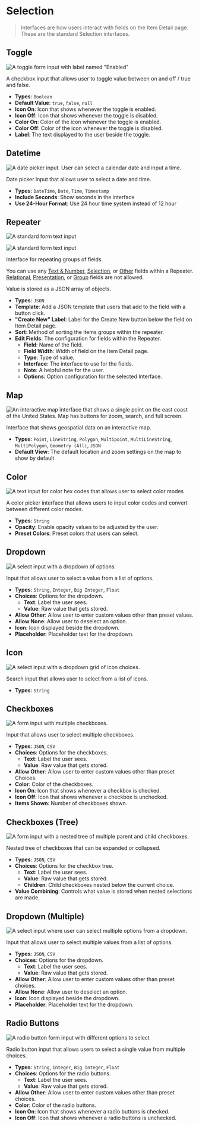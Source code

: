 # Selection

> Interfaces are how users interact with fields on the Item Detail page. These are the standard Selection interfaces.

## Toggle

![A toggle form input with label named "Enabled"](https://cdn.directus.io/docs/v9/configuration/data-model/fields/interfaces-20230308/interface-toggle.webp)

A checkbox input that allows user to toggle value between on and off / true and false.

- **Types**: `Boolean`
- **Default Value**: `true`, `false`, `null`
- **Icon On**: Icon that shows whenever the toggle is enabled.
- **Icon Off**: Icon that shows whenever the toggle is disabled.
- **Color On**: Color of the icon whenever the toggle is enabled.
- **Color Off**: Color of the icon whenever the toggle is disabled.
- **Label**: The text displayed to the user beside the toggle.

## Datetime

![A date picker input. User can select a calendar date and input a time. ](https://cdn.directus.io/docs/v9/configuration/data-model/fields/interfaces-20230308/interface-datetime.webp)

Date picker input that allows user to select a date and time.

- **Types**: `DateTime`, `Date`, `Time`, `Timestamp`
- **Include Seconds**: Show seconds in the interface
- **Use 24-Hour Format**: Use 24 hour time system instead of 12 hour

## Repeater

![A standard form text input](https://cdn.directus.io/docs/v9/configuration/data-model/fields/interfaces-20230308/interface-repeater.webp)

![A standard form text input](https://cdn.directus.io/docs/v9/configuration/data-model/fields/interfaces-20230308/interface-repeater-open.webp)

Interface for repeating groups of fields.

You can use any [Text & Number](/app/data-model/fields/text-numbers),
[Selection](/app/data-model/fields/selection), or [Other](/app/data-model/fields/other) fields
within a Repeater. [Relational](/app/data-model/fields/relational.md),
[Presentation](/app/data-model/fields/presentation.md), or [Group](/app/data-model/fields/groups.md)
fields are not allowed.

Value is stored as a JSON array of objects.

- **Types**: `JSON`
- **Template**: Add a JSON template that users that add to the field with a button click.
- **"Create New" Label**: Label for the Create New button below the field on Item Detail page.
- **Sort**: Method of sorting the items groups within the repeater.
- **Edit Fields**: The configuration for fields within the Repeater.
  - **Field**: Name of the field.
  - **Field Width**: Width of field on the Item Detail page.
  - **Type**: Type of value.
  - **Interface**: The interface to use for the fields.
  - **Note**: A helpful note for the user.
  - **Options**: Option configuration for the selected Interface.

## Map

![An interactive map interface that shows a single point on the east coast of the United States. Map has buttons for zoom, search, and full screen.](https://cdn.directus.io/docs/v9/configuration/data-model/fields/interfaces-20230308/interface-map.webp)

Interface that shows geospatial data on an interactive map.

- **Types**: `Point`, `LineString`, `Polygon`, `Multipoint`, `MultiLineString`, `MultiPolygon`, `Geometry (All)`, `JSON`
- **Default View**: The default location and zoom settings on the map to show by default

## Color

![A text input for color hex codes that allows user to select color modes ](https://cdn.directus.io/docs/v9/configuration/data-model/fields/interfaces-20230308/interface-color.webp)

A color picker interface that allows users to input color codes and convert between different color modes.

- **Types**: `String`
- **Opacity**: Enable opacity values to be adjusted by the user.
- **Preset Colors**: Preset colors that users can select.

## Dropdown

![A select input with a dropdown of options.](https://cdn.directus.io/docs/v9/configuration/data-model/fields/interfaces-20230308/interface-dropdown.webp)

Input that allows user to select a value from a list of options.

- **Types**: `String`, `Integer`, `Big Integer`, `Float`
- **Choices**: Options for the dropdown.
  - **Text**: Label the user sees.
  - **Value**: Raw value that gets stored.
- **Allow Other**: Allow user to enter custom values other than preset values.
- **Allow None**: Allow user to deselect an option.
- **Icon**: Icon displayed beside the dropdown.
- **Placeholder**: Placeholder text for the dropdown.

## Icon

![A select input with a dropdown grid of icon choices.](https://cdn.directus.io/docs/v9/configuration/data-model/fields/interfaces-20230308/interface-icon.webp)

Search input that allows user to select from a list of icons.

- **Types**: `String`

## Checkboxes

![A form input with multiple checkboxes.](https://cdn.directus.io/docs/v9/configuration/data-model/fields/interfaces-20230308/interface-checkboxes.webp)

Input that allows user to select multiple checkboxes.

- **Types**: `JSON`, `CSV`
- **Choices**: Options for the checkboxes.
  - **Text**: Label the user sees.
  - **Value**: Raw value that gets stored.
- **Allow Other**: Allow user to enter custom values other than preset Choices.
- **Color**: Color of the checkboxes.
- **Icon On**: Icon that shows whenever a checkbox is checked.
- **Icon Off**: Icon that shows whenever a checkbox is unchecked.
- **Items Shown**: Number of checkboxes shown.

## Checkboxes (Tree)

![A form input with a nested tree of multiple parent and child checkboxes.](https://cdn.directus.io/docs/v9/configuration/data-model/fields/interfaces-20230308/interface-checkboxes-tree.webp)

Nested tree of checkboxes that can be expanded or collapsed.

- **Types**: `JSON`, `CSV`
- **Choices**: Options for the checkbox tree.
  - **Text**: Label the user sees.
  - **Value**: Raw value that gets stored.
  - **Children**: Child checkboxes nested below the current choice.
- **Value Combining**: Controls what value is stored when nested selections are made.

## Dropdown (Multiple)

![A select input where user can select multiple options from a dropdown.](https://cdn.directus.io/docs/v9/configuration/data-model/fields/interfaces-20230308/interface-dropdown-multiple.webp)

Input that allows user to select multiple values from a list of options.

- **Types**: `JSON`, `CSV`
- **Choices**: Options for the dropdown.
  - **Text**: Label the user sees.
  - **Value**: Raw value that gets stored.
- **Allow Other**: Allow user to enter custom values other than preset choices.
- **Allow None**: Allow user to deselect an option.
- **Icon**: Icon displayed beside the dropdown.
- **Placeholder**: Placeholder text for the dropdown.

## Radio Buttons

![A radio button form input with different options to select](https://cdn.directus.io/docs/v9/configuration/data-model/fields/interfaces-20230308/interface-radio-buttons.webp)

Radio button input that allows users to select a single value from multiple choices.

- **Types**: `String`, `Integer`, `Big Integer`, `Float`
- **Choices**: Options for the radio buttons.
  - **Text**: Label the user sees.
  - **Value**: Raw value that gets stored.
- **Allow Other**: Allow user to enter custom values other than preset choices.
- **Color**: Color of the radio buttons.
- **Icon On**: Icon that shows whenever a radio buttons is checked.
- **Icon Off**: Icon that shows whenever a radio buttons is unchecked.
